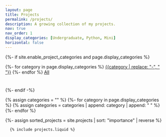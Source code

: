 ```yaml
---
layout: page
title: Projects
permalink: /projects/
description: A growing collection of my projects.
nav: true
nav_order: 1
display_categories: [Undergraduate, Python, Mini]
horizontal: false
---
```


<!-- pages/projects.md -->


<div class="blog__categories">
  <div class="container">

  {%- if site.enable_project_categories and page.display_categories %}
    <div class="button-group filter-button-group text-center" style="margin-bottom: 40px">
      {%- for category in page.display_categories %}
        <a class="category-link btn btn-sm btn-primary" data-category=".{{category | downcase}}" href="#">{{category | replace: "-", " "}}</a>
      {%- endfor %}
      <a class=" all-link btn btn-sm btn-primary active" href="#">All</a>
  </div>
</div>
  {%- endif -%}



  {% assign categories = "" %}
  {%- for category in page.display_categories %}
    {% assign categories = categories | append: category | append: " " %}
  {%- endfor %}

  <!-- Display categorized projects -->
  {%- assign sorted_projects = site.projects | sort: "importance" | reverse %}
  <!-- Generate cards for each project -->
    
      {% include projects.liquid %}
</div>